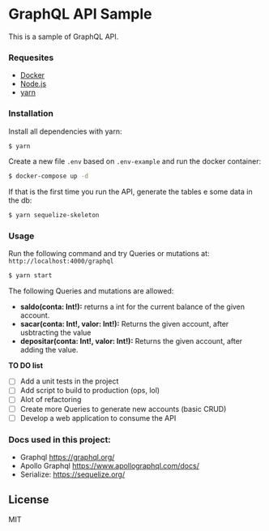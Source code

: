 # GraphQL API Sample

This is a sample of GraphQL API.

### Requesites

- [Docker](https://www.docker.com/)
- [Node.js](https://nodejs.org/en/)
- [yarn](https://yarnpkg.com/)

### Installation

Install all dependencies with yarn:
```bash
$ yarn
```

Create a new file `.env` based on `.env-example` and run the docker container:
```bash
$ docker-compose up -d
```

If that is the first time you run the API, generate the tables e some data in the db:
```bash
$ yarn sequelize-skeleton
```
### Usage

Run the following command and try Queries or mutations at: `http://localhost:4000/graphql`
```bash
$ yarn start
```

The following Queries and mutations are allowed:

 - **saldo(conta: Int!):** returns a int for the current balance of the given account.
 - **sacar(conta: Int!, valor: Int!):** Returns the given account, after usbtracting the value
 - **depositar(conta: Int!, valor: Int!):** Returns the given account, after adding the value.


**TO DO list**
 - [ ] Add a unit tests in the project
 - [ ] Add script to build to production (ops, lol)
 - [ ] Alot of refactoring
 - [ ] Create more Queries to generate new accounts (basic CRUD)
 - [ ] Develop a web application to consume the API

### Docs used in this project:
 - Graphql <https://graphql.org/>
 - Apollo Graphql <https://www.apollographql.com/docs/>
 - Serialize: <https://sequelize.org/>


License
----

MIT
